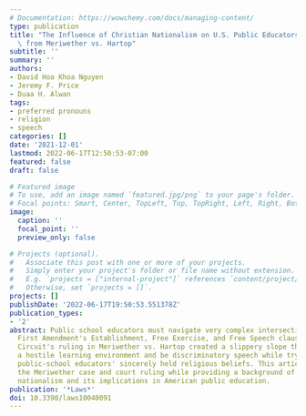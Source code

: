 ```yaml
---
# Documentation: https://wowchemy.com/docs/managing-content/
type: publication
title: "The Influence of Christian Nationalism on U.S. Public Educators' Speech: Implications\
  \ from Meriwether vs. Hartop"
subtitle: ''
summary: ''
authors:
- David Hoa Khoa Nguyen
- Jeremy F. Price
- Duaa H. Alwan
tags:
- preferred pronouns
- religion
- speech
categories: []
date: '2021-12-01'
lastmod: 2022-06-17T12:50:53-07:00
featured: false
draft: false

# Featured image
# To use, add an image named `featured.jpg/png` to your page's folder.
# Focal points: Smart, Center, TopLeft, Top, TopRight, Left, Right, BottomLeft, Bottom, BottomRight.
image:
  caption: ''
  focal_point: ''
  preview_only: false

# Projects (optional).
#   Associate this post with one or more of your projects.
#   Simply enter your project's folder or file name without extension.
#   E.g. `projects = ["internal-project"]` references `content/project/deep-learning/index.md`.
#   Otherwise, set `projects = []`.
projects: []
publishDate: '2022-06-17T19:50:53.551378Z'
publication_types:
- '2'
abstract: Public school educators must navigate very complex intersections of the
  First Amendment's Establishment, Free Exercise, and Free Speech clauses. The 6th
  Circuit's ruling in Meriwether vs. Hartop created a slippery slope that could create
  a hostile learning environment and be discriminatory speech while trying to balance
  public-school educators' sincerely held religious beliefs. This article examines
  the Meriwether case and court ruling while providing a background of U.S. Christian
  nationalism and its implications in American public education.
publication: '*Laws*'
doi: 10.3390/laws10040091
---
```


